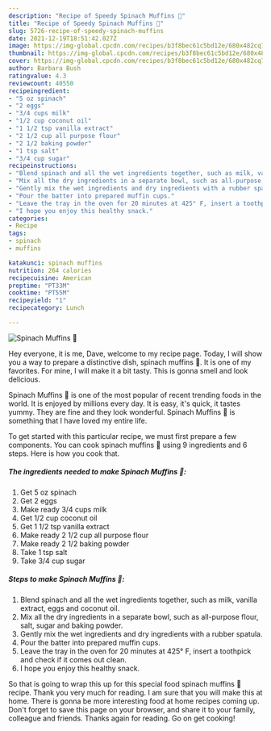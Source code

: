 ```yaml
---
description: "Recipe of Speedy Spinach Muffins 🧁"
title: "Recipe of Speedy Spinach Muffins 🧁"
slug: 5726-recipe-of-speedy-spinach-muffins
date: 2021-12-19T18:51:42.027Z
image: https://img-global.cpcdn.com/recipes/b3f8bec61c5bd12e/680x482cq70/spinach-muffins-recipe-main-photo.jpg
thumbnail: https://img-global.cpcdn.com/recipes/b3f8bec61c5bd12e/680x482cq70/spinach-muffins-recipe-main-photo.jpg
cover: https://img-global.cpcdn.com/recipes/b3f8bec61c5bd12e/680x482cq70/spinach-muffins-recipe-main-photo.jpg
author: Barbara Bush
ratingvalue: 4.3
reviewcount: 40550
recipeingredient:
- "5 oz spinach"
- "2 eggs"
- "3/4 cups milk"
- "1/2 cup coconut oil"
- "1 1/2 tsp vanilla extract"
- "2 1/2 cup all purpose flour"
- "2 1/2 baking powder"
- "1 tsp salt"
- "3/4 cup sugar"
recipeinstructions:
- "Blend spinach and all the wet ingredients together, such as milk, vanilla extract, eggs and coconut oil."
- "Mix all the dry ingredients in a separate bowl, such as all-purpose flour, salt, sugar and baking powder."
- "Gently mix the wet ingredients and dry ingredients with a rubber spatula."
- "Pour the batter into prepared muffin cups."
- "Leave the tray in the oven for 20 minutes at 425° F, insert a toothpick and check if it comes out clean."
- "I hope you enjoy this healthy snack."
categories:
- Recipe
tags:
- spinach
- muffins

katakunci: spinach muffins 
nutrition: 264 calories
recipecuisine: American
preptime: "PT33M"
cooktime: "PT55M"
recipeyield: "1"
recipecategory: Lunch

---
```



![Spinach Muffins 🧁](https://img-global.cpcdn.com/recipes/b3f8bec61c5bd12e/680x482cq70/spinach-muffins-recipe-main-photo.jpg)

Hey everyone, it is me, Dave, welcome to my recipe page. Today, I will show you a way to prepare a distinctive dish, spinach muffins 🧁. It is one of my favorites. For mine, I will make it a bit tasty. This is gonna smell and look delicious.

Spinach Muffins 🧁 is one of the most popular of recent trending foods in the world. It is enjoyed by millions every day. It is easy, it's quick, it tastes yummy. They are fine and they look wonderful. Spinach Muffins 🧁 is something that I have loved my entire life.




To get started with this particular recipe, we must first prepare a few components. You can cook spinach muffins 🧁 using 9 ingredients and 6 steps. Here is how you cook that.

<!--inarticleads1-->

##### The ingredients needed to make Spinach Muffins 🧁:

1. Get 5 oz spinach
1. Get 2 eggs
1. Make ready 3/4 cups milk
1. Get 1/2 cup coconut oil
1. Get 1 1/2 tsp vanilla extract
1. Make ready 2 1/2 cup all purpose flour
1. Make ready 2 1/2 baking powder
1. Take 1 tsp salt
1. Take 3/4 cup sugar




<!--inarticleads2-->

##### Steps to make Spinach Muffins 🧁:

1. Blend spinach and all the wet ingredients together, such as milk, vanilla extract, eggs and coconut oil.
1. Mix all the dry ingredients in a separate bowl, such as all-purpose flour, salt, sugar and baking powder.
1. Gently mix the wet ingredients and dry ingredients with a rubber spatula.
1. Pour the batter into prepared muffin cups.
1. Leave the tray in the oven for 20 minutes at 425° F, insert a toothpick and check if it comes out clean.
1. I hope you enjoy this healthy snack.




So that is going to wrap this up for this special food spinach muffins 🧁 recipe. Thank you very much for reading. I am sure that you will make this at home. There is gonna be more interesting food at home recipes coming up. Don't forget to save this page on your browser, and share it to your family, colleague and friends. Thanks again for reading. Go on get cooking!
